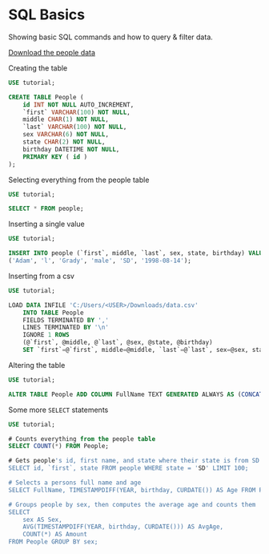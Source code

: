 # SQL Basics

Showing basic SQL commands and how to query & filter data.

[Download the people data](https://github.com/BlueFrog130/SQL-Basics/raw/main/data.csv)

Creating the table
```SQL
USE tutorial;

CREATE TABLE People (
    id INT NOT NULL AUTO_INCREMENT,
    `first` VARCHAR(100) NOT NULL,
    middle CHAR(1) NOT NULL,
    `last` VARCHAR(100) NOT NULL,
    sex VARCHAR(6) NOT NULL,
    state CHAR(2) NOT NULL,
    birthday DATETIME NOT NULL,
    PRIMARY KEY ( id )
);
```

Selecting everything from the people table
```SQL
USE tutorial;

SELECT * FROM people;
```

Inserting a single value
```SQL
USE tutorial;

INSERT INTO people (`first`, middle, `last`, sex, state, birthday) VALUES 
('Adam', 'l', 'Grady', 'male', 'SD', '1998-08-14');
```

Inserting from a csv
```SQL
USE tutorial;

LOAD DATA INFILE 'C:/Users/<USER>/Downloads/data.csv'
    INTO TABLE People
    FIELDS TERMINATED BY ','
    LINES TERMINATED BY '\n'
    IGNORE 1 ROWS
    (@`first`, @middle, @`last`, @sex, @state, @birthday)
    SET `first`=@`first`, middle=@middle, `last`=@`last`, sex=@sex, state=@state, birthday=@birthday;
```

Altering the table
```SQL
USE tutorial;

ALTER TABLE People ADD COLUMN FullName TEXT GENERATED ALWAYS AS (CONCAT(`first`, ' ', `last`));
```

Some more `SELECT` statements
```SQL
USE tutorial;

# Counts everything from the people table
SELECT COUNT(*) FROM People;

# Gets people's id, first name, and state where their state is from SD. Then limits to top 100 results.
SELECT id, `first`, state FROM people WHERE state = 'SD' LIMIT 100;

# Selects a persons full name and age
SELECT FullName, TIMESTAMPDIFF(YEAR, birthday, CURDATE()) AS Age FROM People LIMIT 100;

# Groups people by sex, then computes the average age and counts them
SELECT
    sex AS Sex,
    AVG(TIMESTAMPDIFF(YEAR, birthday, CURDATE())) AS AvgAge,
    COUNT(*) AS Amount
FROM People GROUP BY sex;
```
